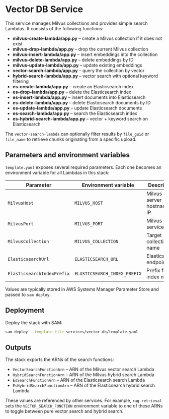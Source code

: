 # Vector DB Service

This service manages Milvus collections and provides simple search Lambdas. It consists of the following functions:

- **milvus-create-lambda/app.py** – create a Milvus collection if it does not exist
- **milvus-drop-lambda/app.py** – drop the current Milvus collection
- **milvus-insert-lambda/app.py** – insert embeddings into the collection
- **milvus-delete-lambda/app.py** – delete embeddings by ID
- **milvus-update-lambda/app.py** – update existing embeddings
- **vector-search-lambda/app.py** – query the collection by vector
- **hybrid-search-lambda/app.py** – vector search with optional keyword filtering
- **es-create-lambda/app.py** – create an Elasticsearch index
- **es-drop-lambda/app.py** – delete the Elasticsearch index
- **es-insert-lambda/app.py** – insert documents into Elasticsearch
- **es-delete-lambda/app.py** – delete Elasticsearch documents by ID
- **es-update-lambda/app.py** – update Elasticsearch documents
- **es-search-lambda/app.py** – search the Elasticsearch index
- **es-hybrid-search-lambda/app.py** – vector + keyword search on Elasticsearch

The `vector-search-lambda` can optionally filter results by `file_guid` or
`file_name` to retrieve chunks originating from a specific upload.

## Parameters and environment variables

`template.yaml` exposes several required parameters. Each one becomes an environment variable for all Lambdas in this stack:

| Parameter        | Environment variable | Description                  |
| ---------------- | -------------------- | ---------------------------- |
| `MilvusHost`     | `MILVUS_HOST`        | Milvus server hostname or IP |
| `MilvusPort`     | `MILVUS_PORT`        | Milvus service port          |
| `MilvusCollection` | `MILVUS_COLLECTION` | Target collection name       |
| `ElasticsearchUrl` | `ELASTICSEARCH_URL` | Elasticsearch endpoint       |
| `ElasticsearchIndexPrefix` | `ELASTICSEARCH_INDEX_PREFIX` | Prefix for index names |

Values are typically stored in AWS Systems Manager Parameter Store and passed to `sam deploy`.

## Deployment

Deploy the stack with SAM:

```bash
sam deploy --template-file services/vector-db/template.yaml
```

## Outputs

The stack exports the ARNs of the search functions:

- `VectorSearchFunctionArn` – ARN of the Milvus vector search Lambda
- `HybridSearchFunctionArn` – ARN of the Milvus hybrid search Lambda
- `EsSearchFunctionArn` – ARN of the Elasticsearch search Lambda
- `EsHybridSearchFunctionArn` – ARN of the Elasticsearch hybrid search Lambda

These values are referenced by other services. For example, `rag-retrieval`
sets the `VECTOR_SEARCH_FUNCTION` environment variable to one of these ARNs to
toggle between pure vector search and hybrid search.
